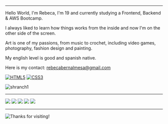 
---

Hello World, I'm Rebeca, I'm 19 and currently studying a Frontend, Backend & AWS Bootcamp.

I always liked to learn how things works from the inside and now I'm on the other side of the screen.

Art is one of my passions, from music to crochet, including video games, photography, fashion design and painting.

My english level is good and spanish native.

Here is my contact: rebecabernalmesa@gmail.com

<a href='https://github.com/shivamkapasia0' target="_blank"><img alt='HTML5' src='https://img.shields.io/badge/HTML5-100000?style=for-the-badge&logo=HTML5&logoColor=E34F26&labelColor=000000&color=E34F26'/></a>
<a href='https://github.com/shivamkapasia0' target="_blank"><img alt='CSS3' src='https://img.shields.io/badge/CSS3-100000?style=for-the-badge&logo=CSS3&logoColor=1572B6&labelColor=000000&color=1572B6'/></a>

![shranch1](https://github.com/user-attachments/assets/0eb09446-b516-4bd1-9321-f9f308ebe3c4)

---

![](http://github-profile-summary-cards.vercel.app/api/cards/profile-details?username=rebecabernal&theme=jolly)
![](http://github-profile-summary-cards.vercel.app/api/cards/repos-per-language?username=rebecabernal&theme=jolly)
![](http://github-profile-summary-cards.vercel.app/api/cards/most-commit-language?username=rebecabernal&theme=jolly)
![](http://github-profile-summary-cards.vercel.app/api/cards/stats?username=rebecabernal&theme=jolly)
![](http://github-profile-summary-cards.vercel.app/api/cards/productive-time?username=rebecabernal&theme=jolly&utcOffset=8)

---

![Thanks for visiting!](https://github.com/user-attachments/assets/c60514e2-186f-40b1-a8a0-adb38e305329)

